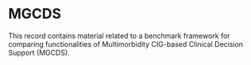 # MGCDS
This record contains material related to a benchmark framework for comparing functionalities of Multimorbidity CIG-based Clinical Decision Support (MGCDS).
